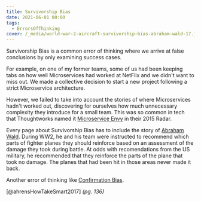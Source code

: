 ```yaml
---
title: Survivorship Bias
date: 2021-06-01 00:00
tags:
  - ErrorsOfThinking
cover: /_media/world-war-2-aircraft-survivorship-bias-abraham-wald-17.jpeg
---
```


Survivorship Bias is a common error of thinking where we arrive at false conclusions by only examining success cases.

For example, on one of my former teams, some of us had been keeping tabs on how well Microservices had worked at NetFlix and we didn't want to miss out. We made a collective decision to start a new project following a strict Microservice architecture. 

However, we failed to take into account the stories of where Microservices hadn't worked out, discovering for ourselves how much unnecessary complexity they introduce for a small team. This was so common in tech that Thoughtworks named it [Microservice Envy](https://www.thoughtworks.com/radar/techniques/microservice-envy) in their 2015 Radar.

Every page about Survivorship Bias has to include the story of [Abraham Wald](https://en.wikipedia.org/wiki/Survivorship_bias#In_the_military). During WW2, he and his team were instructed to recommend which parts of fighter planes they should reinforce based on an assessment of the damage they took during battle. At odds with recomendations from the US military, he recommended that they reinforce the parts of the plane that took no damage. The planes that had been hit in those areas never made it back.

Another error of thinking like [Confirmation Bias](permanent/confirmation-bias.md).

[@ahrensHowTakeSmart2017] *(pg. 136)*